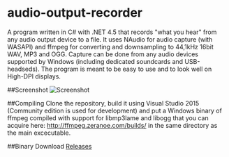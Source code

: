 audio-output-recorder
=====================

A program written in C# with .NET 4.5 that records "what you hear" from any audio output device to a file. It uses NAudio for audio capture (with WASAPI) and ffmpeg for converting and downsampling to 44,1kHz 16bit WAV, MP3 and OGG. Capture can be done from any audio devices supported by Windows (including dedicated soundcards and USB-headseds). The program is meant to be easy to use and to look well on High-DPI displays.

##Screenshot
![Screenshot](http://i.imgur.com/QELmVHx.png)

##Compiling
Clone the repository, build it using Visual Studio 2015 (Community edition is used for development) and put a Windows binary of ffmpeg compiled with support for libmp3lame and libogg that you can acquire here: http://ffmpeg.zeranoe.com/builds/ in the same directory as the main excecutable. 

##Binary Download
[Releases](https://github.com/mightynerd/audio-output-recorder/releases)
